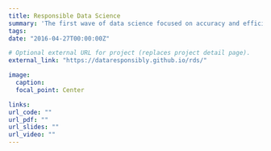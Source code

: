 ```yaml
---
title: Responsible Data Science
summary: 'The first wave of data science focused on accuracy and efficiency: what can we do with data? The second wave is about responsibility: what should we do and not do? Responsible Data Science is a technical course that covers algorithmic and counterfactual fairness, data protection and privacy, transparency, and interpretability. Students tackle these issues and complete weekly lab exercises in Python. In these labs, students inspect machine learning pipelines, implement privacy techniques, and audit black box models, among other exercises.'
tags:
date: "2016-04-27T00:00:00Z"

# Optional external URL for project (replaces project detail page).
external_link: "https://dataresponsibly.github.io/rds/"

image:
  caption:
  focal_point: Center

links:
url_code: ""
url_pdf: ""
url_slides: ""
url_video: ""
---
```


